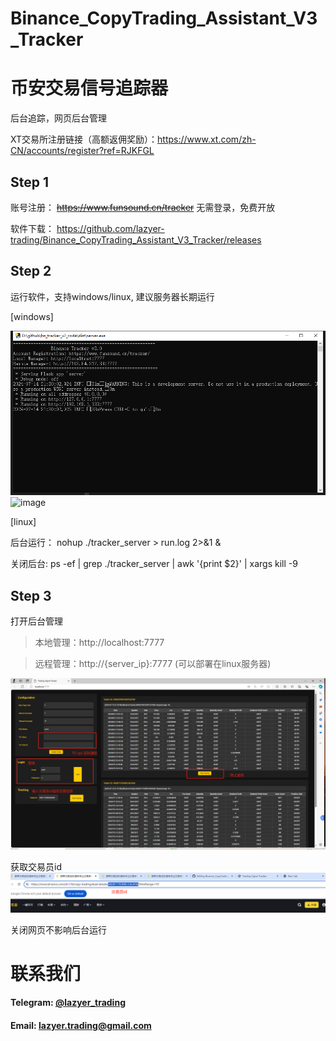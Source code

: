 # Binance_CopyTrading_Assistant_V3_Tracker
# 币安交易信号追踪器

后台追踪，网页后台管理

XT交易所注册链接（高额返佣奖励）：https://www.xt.com/zh-CN/accounts/register?ref=RJKFGL

## Step 1
账号注册：
~~https://www.funsound.cn/tracker~~
无需登录，免费开放

软件下载：
https://github.com/lazyer-trading/Binance_CopyTrading_Assistant_V3_Tracker/releases

## Step 2
运行软件，支持windows/linux, 建议服务器长期运行

[windows]

![alt text](img/img1.png)
![image](https://github.com/user-attachments/assets/353821e7-9a19-463e-9391-58a2293df7d2)

[linux]

后台运行： nohup ./tracker_server > run.log 2>&1 &

关闭后台: ps -ef | grep ./tracker_server | awk '{print $2}' | xargs kill -9

## Step 3
打开后台管理
> 本地管理：http://localhost:7777

> 远程管理：http://{server_ip}:7777 (可以部署在linux服务器)

![alt text](img/img2.png)


获取交易员id
![alt text](img/img3.png)

关闭网页不影响后台运行



# 联系我们
#### Telegram: [@lazyer_trading](https://t.me/bn_ct_track)
#### Email: [lazyer.trading@gmail.com](mailto:lazyer.trading@gmail.com)
